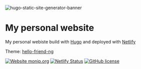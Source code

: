 ![hugo-static-site-generator-banner](https://user-images.githubusercontent.com/60407477/111066388-102df780-84bf-11eb-88ca-507f37a23f7d.jpg)
# My personal website
My personal webiste build with <a href="https://gohugo.io/">Hugo</a> and deployed with <a href="https://www.netlify.com/">Netlify</a>

Theme: <a href="https://themes.gohugo.io/hugo-theme-hello-friend-ng/">hello-friend-ng</a>

[![Website monip.org](https://img.shields.io/website-up-down-green-red/http/monip.org.svg)](https://davideairaghi.netlify.app/)
[![Netlify Status](https://api.netlify.com/api/v1/badges/6d33de3c-e47a-42df-bd70-f84af20e95c6/deploy-status)](https://app.netlify.com/sites/davideairaghi/deploys)
[![GitHub license](https://img.shields.io/github/license/Naereen/StrapDown.js.svg)](https://github.com/Naereen/StrapDown.js/blob/master/LICENSE)
